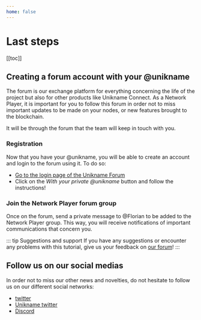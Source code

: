 ```yaml
---
home: false
---
```


# Last steps

[[toc]]

## Creating a forum account with your @unikname

The forum is our exchange platform for everything concerning the life of the <brand name="uns"/> project but also for other products like Unikname Connect.
As a Network Player, it is important for you to follow this forum in order not to miss important updates to be made on your nodes, or new features brought to the blockchain.

It will be through the forum that the team will keep in touch with you.

### Registration

Now that you have your @unikname, you will be able to create an account and login to the forum using it.
To do so:
- [Go to the login page of the Unikname Forum](https://forum.unikname.com/login)
- Click on the *With your private @unikname* button and follow the instructions!

### Join the Network Player forum group

Once on the forum, send a private message to @Florian to be added to the Network Player group. This way, you will receive notifications of important communications that concern you.

::: tip Suggestions and support
If you have any suggestions or encounter any problems with this tutorial, give us your feedback on [our forum](https://forum.unikname.com/c/uns-network/)!
:::


## Follow us on our social medias

In order not to miss our other news and novelties, do not hesitate to follow us on our different social networks:
- [<brand name="uns"/> twitter](https://twitter.com/UniknameNetwork)
- [Unikname twitter](htpps://twitter.com/unikname_uns)
- [Discord](https://join-discord.unikname.network)
